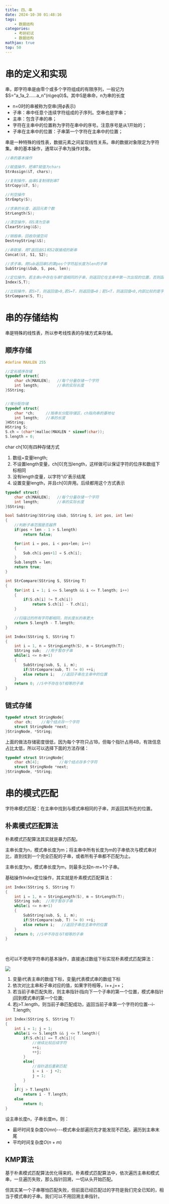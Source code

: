 ```yaml
---
title: 四、串
date: 2024-10-30 01:48:16
tags:
    - 数据结构
categories:
    - 考研初试
    - 数据结构
mathjax: true
top: 50
---
```


# 串的定义和实现

串，即字符串是由零个或多个字符组成的有限序列，一般记为$S="a_1a_2......a_n"(n\geq0)$。其中S是串命，n为串的长度

+ n=0时的串被称为空串(用$\phi$表示) 
+ 子串：串中任意个连续字符组成的子序列。空串也是字串；
+ 主串：包含子串的串；
+ 字符在主串中的位置称为字符在串中的序号。注意序号是从1开始的；
+ 子串在主串中的位置：子串第一个字符在主串中的位置；

串是一种特殊的线性表，数据元素之间呈现线性关系。串的数据对象限定为字符集。串的基本操作，通常以子串为操作对象。

```C++
//串的基本操作

//赋值操作，把串T赋值为chars
StrAssign(&T, chars);

//复制操作，由串S复制得到串T
StrCopy(&T, S);

//判空操作
StrEmpty(S);

//求串的长度，返回元素个数
StrLength(S);

//清空操作，将S清为空串
ClearString(&S);

//销毁串，回收存储空间
DestroyString(&S);

//串联接，用T返回由S1和S2联接成的新串
Concat(&t, S1, S2);

//求子串。用Sub返回串S的第pos个字符起长度为len的子串
SubString(&Sub, S, pos, len);

//定位操作。若主串s中存在与串T值相同的子串，则返回它在主串中第一次出现的位置，否则函数值为0
Index(S,T);

//比较操作，若S>T，则返回值>0,若S=T，则返回值=0；若S<T，则返回值<0,内部比较的是字符编码
StrCompare(S, T);
```

# 串的存储结构

串是特殊的线性表，所以参考线性表的存储方式来存储。

## 顺序存储

```C
#define MAXLEN 255

//定长顺序存储
typedef struct{
    char ch[MAXLEN];   //每个分量存储一个字符
    int length;        //串的实际长度
}SString;


//堆分配存储
typedef struct{
    char *ch;     //按串长分配存储区，ch指向串的基地址
    int length;   //串的长度
}HString;
HString S;
S.ch = (char*)malloc(MAXLEN * sizeof(char));
S.length = 0;
```

char ch[10]有四种存储方式

1. 数组+变量length;
2. 不设置length变量，ch[0]充当length，这样做可以保证字符的位序和数组下标相同
3. 没有length变量，以字符'\0'表示结尾
4. 设置变量length，并且ch[0]弃用。后续都用这个方式表示


```C
typedef struct{
    char ch[MAXLEN];   //每个分量存储一个字符
    int length;        //串的实际长度
}SString;

bool SubString(SString &Sub, SString S, int pos, int len)
{
    //判断子串范围是否越界
    if(pos + len - 1 > S.length)
        return false;

    for(int i = pos, i < pos+len; i++)
    {
        Sub.ch[i-pos+1] = S.ch[i];
    }
    Sub.length = len;
    return true;
}

int StrCompare(SString S, SString T)
{
    for(int i = 1; i <= S.length && i <= T.length; i++)
    {
        if(S.ch[i] != T.ch[i])
            return S.ch[i] - T.ch[i];
    }

    //扫描过的所有字符都相同，则长度长的串更大
    return S.length - T.length;
}

int Index(SString S, SString T)
{
    int i = 1, n = StringLength(S), m = StrLength(T);
    SString sub;  //用于暂存子串
    while(i <= n-m+1)
    {
        SubString(sub, S, i, m);
        if(StrCompare(sub, T) != 0) ++i;
        else return i;   //返回子串在主串中的位置
    }
    return 0; //S中不存在与T相等的子串
}
```

## 链式存储

```C
typedef struct StringNode{
    char ch;    //每个结点存一个字符
    struct StringNode *next;
}StringNode, *String;
```

上面的做法存储密度很低，因为每个字符只占1B，但每个指针占用4B，有效信息占比太低，所以可以选择下面的方法存储：

```C
typedef struct StringNode{
    char ch[4];         //每个结点存多个字符
    struct StringNode *next;
}StringNode, *String;
```

# 串的模式匹配

字符串模式匹配：在主串中找到与模式串相同的子串，并返回其所在的位置。

## 朴素模式匹配算法

朴素模式匹配算法其实就是暴力匹配。

主串长度为n，模式串长度为m；将主串中所有长度为m的子串依次与模式串对比，直到找到一个完全匹配的子串，或者所有子串都不匹配为止。

主串长度为n，模式串长度为m，则最多比较n-m+1个子串。

基础操作Index定位操作，其实就是朴素模式匹配算法：

```C
int Index(SString S, SString T)
{
    int i = 1, n = StringLength(S), m = StrLength(T);
    SString sub;  //用于暂存子串
    while(i <= n-m+1)
    {
        SubString(sub, S, i, m);
        if(StrCompare(sub, T) != 0) ++i;
        else return i;   //返回子串在主串中的位置
    }
    return 0; //S中不存在与T相等的子串
}
```

&emsp;

也可以不使用字符串的基本操作，直接通过数组下标实现朴素模式匹配算法：

![](https://my-hexo-blog-1308129409.cos.ap-beijing.myqcloud.com/%E6%95%B0%E6%8D%AE%E7%BB%93%E6%9E%84/%E6%9C%B4%E7%B4%A0%E6%A8%A1%E5%BC%8F%E5%8C%B9%E9%85%8D%E7%AE%97%E6%B3%95.png)

1. 变量i代表主串的数组下标，变量j代表模式串的数组下标
2. 依次对比主串和子串对应的值，如果字符相等，i++,j++；
3. 若当前子串匹配失败，则主串指针i指向下一个子串的第一个位置，模式串指针j回到模式串的第一个位置;
4. 若j>T.length，则当前子串匹配成功，返回当前子串第一个字符的位置--i-T.length;

```C
int Index(SString S, SString T)
{
    int i = 1; j = 1;
    while(i <= S.length && j <= T.length){
        if(S.ch[i] == T.ch[i]){
            //继续比较后续字符
            ++i;
            ++j;
        }
        else{
            //指针退后重新匹配
            i = i - j +2;
            j = 1;
        }
    }
    if(j > T.length)
        return i - T.length;
    else 
        return 0;
}
```

设主串长度n，子串长度m，则：

+ 最坏时间复杂度$O(mn)$---模式串全部遍历完才能发现不匹配，遍历到主串末尾
+ 平均时间复杂度$O(n+m)$

## KMP算法

基于朴素模式匹配算法优化得来的。朴素模式匹配算法中，依次遍历主串和模式串，一旦遍历失败，那么指针回溯，一切从头开始匹配。

但其实某一个子串哪怕匹配失败，但前面已经匹配过的字符是我们完全已知的，相当于模式串的子串。我们可以不用回溯主串指针。